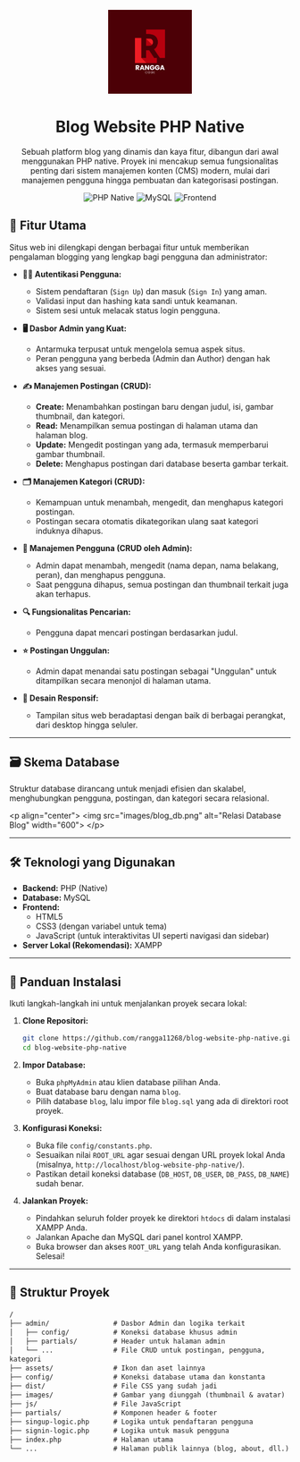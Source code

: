 
<p align="center">
<img src="assets/icon/logo bg.png" alt="Project Logo" width="150">
</p>

<h1 align="center">Blog Website PHP Native</h1>

<p align="center">
Sebuah platform blog yang dinamis dan kaya fitur, dibangun dari awal menggunakan PHP native. Proyek ini mencakup semua fungsionalitas penting dari sistem manajemen konten (CMS) modern, mulai dari manajemen pengguna hingga pembuatan dan kategorisasi postingan.
</p>

<p align="center">
<img src="https://img.shields.io/badge/PHP-Native-blueviolet" alt="PHP Native">
<img src="https://img.shields.io/badge/MySQL-Database-orange" alt="MySQL">
<img src="https://img.shields.io/badge/Frontend-HTML%2FCSS%2FJS-brightgreen" alt="Frontend">
</p>

## 🌟 Fitur Utama

Situs web ini dilengkapi dengan berbagai fitur untuk memberikan pengalaman blogging yang lengkap bagi pengguna dan administrator:

  * **👨‍💼 Autentikasi Pengguna:**

      * Sistem pendaftaran (`Sign Up`) dan masuk (`Sign In`) yang aman.
      * Validasi input dan hashing kata sandi untuk keamanan.
      * Sistem sesi untuk melacak status login pengguna.

  * **🖥️ Dasbor Admin yang Kuat:**

      * Antarmuka terpusat untuk mengelola semua aspek situs.
      * Peran pengguna yang berbeda (Admin dan Author) dengan hak akses yang sesuai.

  * **✍️ Manajemen Postingan (CRUD):**

      * **Create:** Menambahkan postingan baru dengan judul, isi, gambar thumbnail, dan kategori.
      * **Read:** Menampilkan semua postingan di halaman utama dan halaman blog.
      * **Update:** Mengedit postingan yang ada, termasuk memperbarui gambar thumbnail.
      * **Delete:** Menghapus postingan dari database beserta gambar terkait.

  * **🗂️ Manajemen Kategori (CRUD):**

      * Kemampuan untuk menambah, mengedit, dan menghapus kategori postingan.
      * Postingan secara otomatis dikategorikan ulang saat kategori induknya dihapus.

  * **👥 Manajemen Pengguna (CRUD oleh Admin):**

      * Admin dapat menambah, mengedit (nama depan, nama belakang, peran), dan menghapus pengguna.
      * Saat pengguna dihapus, semua postingan dan thumbnail terkait juga akan terhapus.

  * **🔍 Fungsionalitas Pencarian:**

      * Pengguna dapat mencari postingan berdasarkan judul.

  * **⭐ Postingan Unggulan:**

      * Admin dapat menandai satu postingan sebagai "Unggulan" untuk ditampilkan secara menonjol di halaman utama.

  * **📱 Desain Responsif:**

      * Tampilan situs web beradaptasi dengan baik di berbagai perangkat, dari desktop hingga seluler.

-----

## 🗃️ Skema Database

Struktur database dirancang untuk menjadi efisien dan skalabel, menghubungkan pengguna, postingan, dan kategori secara relasional.

\<p align="center"\>
\<img src="images/blog\_db.png" alt="Relasi Database Blog" width="600"\>
\</p\>

-----

## 🛠️ Teknologi yang Digunakan

  * **Backend:** PHP (Native)
  * **Database:** MySQL
  * **Frontend:**
      * HTML5
      * CSS3 (dengan variabel untuk tema)
      * JavaScript (untuk interaktivitas UI seperti navigasi dan sidebar)
  * **Server Lokal (Rekomendasi):** XAMPP

-----

## 🚀 Panduan Instalasi

Ikuti langkah-langkah ini untuk menjalankan proyek secara lokal:

1.  **Clone Repositori:**

    ```bash
    git clone https://github.com/rangga11268/blog-website-php-native.git
    cd blog-website-php-native
    ```

2.  **Impor Database:**

      * Buka `phpMyAdmin` atau klien database pilihan Anda.
      * Buat database baru dengan nama `blog`.
      * Pilih database `blog`, lalu impor file `blog.sql` yang ada di direktori root proyek.

3.  **Konfigurasi Koneksi:**

      * Buka file `config/constants.php`.
      * Sesuaikan nilai `ROOT_URL` agar sesuai dengan URL proyek lokal Anda (misalnya, `http://localhost/blog-website-php-native/`).
      * Pastikan detail koneksi database (`DB_HOST`, `DB_USER`, `DB_PASS`, `DB_NAME`) sudah benar.

4.  **Jalankan Proyek:**

      * Pindahkan seluruh folder proyek ke direktori `htdocs` di dalam instalasi XAMPP Anda.
      * Jalankan Apache dan MySQL dari panel kontrol XAMPP.
      * Buka browser dan akses `ROOT_URL` yang telah Anda konfigurasikan. Selesai\!

-----

## 📂 Struktur Proyek

```
/
├── admin/                # Dasbor Admin dan logika terkait
│   ├── config/           # Koneksi database khusus admin
│   ├── partials/         # Header untuk halaman admin
│   └── ...               # File CRUD untuk postingan, pengguna, kategori
├── assets/               # Ikon dan aset lainnya
├── config/               # Koneksi database utama dan konstanta
├── dist/                 # File CSS yang sudah jadi
├── images/               # Gambar yang diunggah (thumbnail & avatar)
├── js/                   # File JavaScript
├── partials/             # Komponen header & footer
├── singup-logic.php      # Logika untuk pendaftaran pengguna
├── signin-logic.php      # Logika untuk masuk pengguna
├── index.php             # Halaman utama
└── ...                   # Halaman publik lainnya (blog, about, dll.)
```
